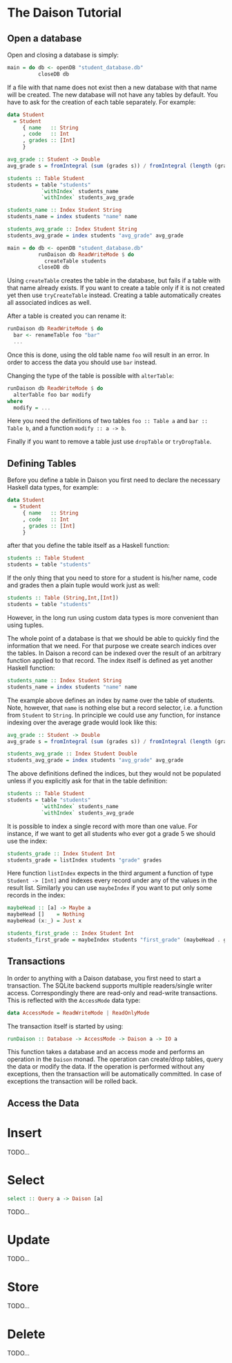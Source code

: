 # The Daison Tutorial

## Open a database

Open and closing a database is simply:
```haskell
main = do db <- openDB "student_database.db"
          closeDB db
```
If a file with that name does not exist then a new database with that name will be created. The new database will not have any tables by default. You have to ask for the creation of each table separately. For example:
```haskell
data Student
  = Student 
     { name   :: String
     , code   :: Int
     , grades :: [Int]
     }

avg_grade :: Student -> Double
avg_grade s = fromIntegral (sum (grades s)) / fromIntegral (length (grades s))

students :: Table Student
students = table "students"
           `withIndex` students_name
           `withIndex` students_avg_grade

students_name :: Index Student String
students_name = index students "name" name

students_avg_grade :: Index Student String
students_avg_grade = index students "avg_grade" avg_grade

main = do db <- openDB "student_database.db"
          runDaison db ReadWriteMode $ do
            createTable students
          closeDB db
```

Using `createTable` creates the table in the database, but fails if a table with that name already exists. If you want to create a table only if it is not created yet then use `tryCreateTable` instead. Creating a table automatically creates all associated indices as well.

After a table is created you can rename it:
```haskell
runDaison db ReadWriteMode $ do
  bar <- renameTable foo "bar"
  ...
```
Once this is done, using the old table name `foo` will result in an error. In order to access the data you should use `bar` instead.

Changing the type of the table is possible with `alterTable`:
```haskell
runDaison db ReadWriteMode $ do
  alterTable foo bar modify
where
  modify = ...
```
Here you need the definitions of two tables `foo :: Table a` and `bar :: Table b`, and a function `modify :: a -> b`.

Finally if you want to remove a table just use `dropTable` or `tryDropTable`.


## Defining Tables

Before you define a table in Daison you first need to declare the necessary Haskell data types, for example:
```haskell
data Student
  = Student 
     { name   :: String
     , code   :: Int
     , grades :: [Int]
     }
```
after that you define the table itself as a Haskell function:
```haskell
students :: Table Student
students = table "students"
```

If the only thing that you need to store for a student is his/her name, code and grades then a plain tuple would work just as well:
```haskell
students :: Table (String,Int,[Int])
students = table "students"
```
However, in the long run using custom data types is more convenient than using tuples.

The whole point of a database is that we should be able to quickly find the information that we need. For that purpose we create search indices over the tables. In Daison a record can be indexed over the result of an arbitrary function applied to that record. The index itself is defined as yet another Haskell function:
```haskell
students_name :: Index Student String
students_name = index students "name" name
```
The example above defines an index by name over the table of students. Note, however, that `name` is nothing else but a record selector, i.e. a function from `Student` to `String`. In principle we could use any function, for instance indexing over the average grade would look like this:
```haskell
avg_grade :: Student -> Double
avg_grade s = fromIntegral (sum (grades s)) / fromIntegral (length (grades s))

students_avg_grade :: Index Student Double
students_avg_grade = index students "avg_grade" avg_grade
```

The above definitions defined the indices, but they would not be populated unless if you explicitly ask for that in the table definition:
```haskell
students :: Table Student
students = table "students"
           `withIndex` students_name
           `withIndex` students_avg_grade
```

It is possible to index a single record with more than one value. For instance, if we want to get all students who ever got a grade 5 we should use the index:
```haskell
students_grade :: Index Student Int
students_grade = listIndex students "grade" grades
```
Here function `listIndex` expects in the third argument a function of type `Student -> [Int]` and indexes every record under any of the values in the result list. Similarly you can use `maybeIndex` if you want to put only some records in the index:
```haskell
maybeHead :: [a] -> Maybe a
maybeHead []    = Nothing
maybeHead (x:_) = Just x

students_first_grade :: Index Student Int
students_first_grade = maybeIndex students "first_grade" (maybeHead . grades)
```

## Transactions

In order to anything with a Daison database, you first need to start a transaction. The SQLite backend supports multiple readers/single writer access. Correspondingly there are read-only and read-write transactions. This is reflected with the `AccessMode` data type:
```haskell
data AccessMode = ReadWriteMode | ReadOnlyMode
```

The transaction itself is started by using:
```haskell
runDaison :: Database -> AccessMode -> Daison a -> IO a
```
This function takes a database and an access mode and performs an operation in the `Daison` monad. The operation can create/drop tables, query the data or modify the data. If the operation is performed without any exceptions, then the transaction will be automatically committed. In case of exceptions the transaction will be rolled back.


## Access the Data

# Insert

TODO...

# Select

```haskell
select :: Query a -> Daison [a]
```
TODO...

# Update

TODO...

# Store

TODO...

# Delete

TODO...
